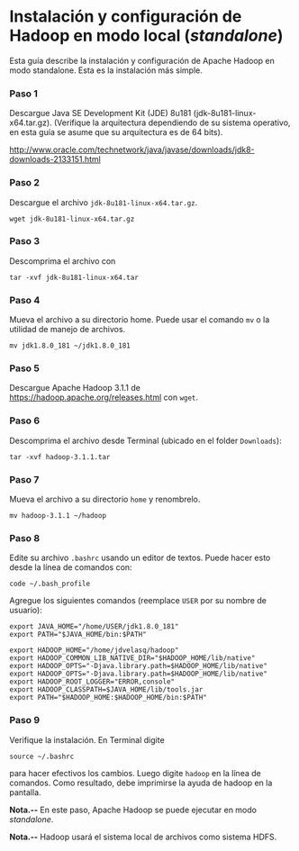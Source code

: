 # Instalación y configuración de Hadoop en modo local (*standalone*)


Esta guía describe la instalación y configuración  de Apache Hadoop en modo standalone. 
Esta es la instalación más simple.

### Paso 1

Descargue Java SE Development Kit (JDE) 8u181 (jdk-8u181-linux-x64.tar.gz).
(Verifique la arquitectura dependiendo de su sistema operativo, en esta guía
se asume que su arquitectura es de 64 bits).

http://www.oracle.com/technetwork/java/javase/downloads/jdk8-downloads-2133151.html


### Paso 2

Descargue el archivo `jdk-8u181-linux-x64.tar.gz`.

    wget jdk-8u181-linux-x64.tar.gz

### Paso 3

Descomprima el archivo con

    tar -xvf jdk-8u181-linux-x64.tar


### Paso 4

Mueva el archivo a su directorio home. Puede usar el comando `mv` o la utilidad de 
manejo de archivos.

    mv jdk1.8.0_181 ~/jdk1.8.0_181

### Paso 5

Descargue Apache Hadoop 3.1.1 de https://hadoop.apache.org/releases.html con `wget`.


### Paso 6

Descomprima el archivo desde Terminal (ubicado en el folder `Downloads`):

    tar -xvf hadoop-3.1.1.tar
    
    
### Paso 7

Mueva el archivo a su directorio `home` y renombrelo.

    mv hadoop-3.1.1 ~/hadoop


### Paso 8

Edite su archivo `.bashrc` usando un editor de textos. Puede hacer esto desde
la línea de comandos con:

    code ~/.bash_profile
    
Agregue los siguientes comandos (reemplace `USER` por su nombre de usuario):

    export JAVA_HOME="/home/USER/jdk1.8.0_181"
    export PATH="$JAVA_HOME/bin:$PATH"

    export HADOOP_HOME="/home/jdvelasq/hadoop"
    export HADOOP_COMMON_LIB_NATIVE_DIR="$HADOOP_HOME/lib/native"
    export HADOOP_OPTS="-Djava.library.path=$HADOOP_HOME/lib/native"
    export HADOOP_OPTS="-Djava.library.path=$HADOOP_HOME/lib/native"
    export HADOOP_ROOT_LOGGER="ERROR,console"
    export HADOOP_CLASSPATH=$JAVA_HOME/lib/tools.jar
    export PATH="$HADOOP_HOME:$HADOOP_HOME/bin:$PATH"


### Paso 9

Verifique la instalación. En Terminal digite 

    source ~/.bashrc

para hacer efectivos los cambios. Luego digite `hadoop` en la línea de comandos. 
Como resultado, debe imprimirse la ayuda de hadoop en la pantalla.


**Nota.--** En este paso, Apache Hadoop se puede ejecutar en modo *standalone*.

**Nota.--** Hadoop usará el sistema local de archivos como sistema HDFS.
